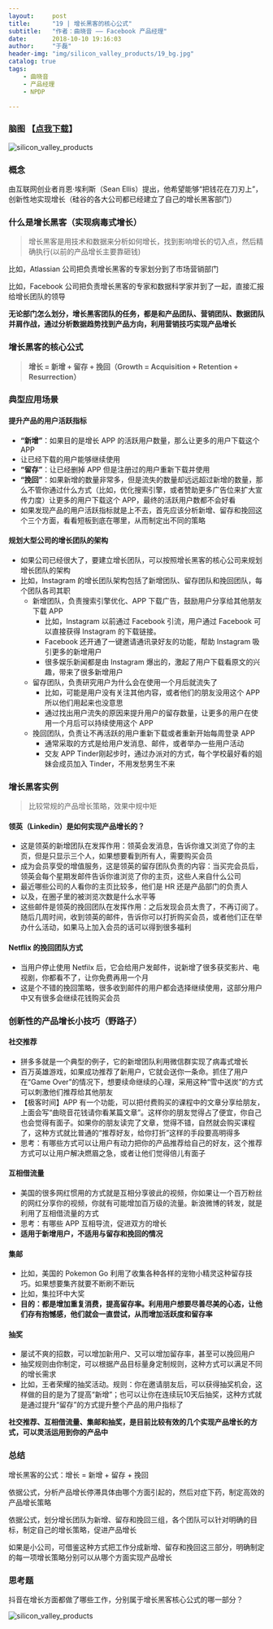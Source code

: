 ```yaml
---
layout:     post
title:      "19 | 增长黑客的核心公式"
subtitle:   "作者：曲晓音 —— Facebook 产品经理"
date:       2018-10-10 19:16:03
author:     "于磊"
header-img: "img/silicon_valley_products/19_bg.jpg"
catalog: true
tags:
    - 曲晓音
    - 产品经理
    - NPDP

---
```




### 脑图 【[点我下载](https://github.com/yuleizhuai/resources/raw/master/management/NPDP/Silicon_valley_products/19Growth_hacker.pdf)】

![silicon_valley_products](/img/silicon_valley_products/19Growth_hacker.png)



### 概念

由互联网创业者肖恩·埃利斯（Sean Ellis）提出，他希望能够“把钱花在刀刃上”，创新性地实现增长（硅谷的各大公司都已经建立了自己的增长黑客部门）



### 什么是增长黑客（实现病毒式增长）

> 增长黑客是用技术和数据来分析如何增长，找到影响增长的切入点，然后精确执行(以前的产品增长主要靠砸钱) 

比如，Atlassian 公司把负责增长黑客的专家划分到了市场营销部门

比如，Facebook 公司把负责增长黑客的专家和数据科学家并到了一起，直接汇报给增长团队的领导

**无论部门怎么划分，增长黑客团队的任务，都是和产品团队、营销团队、数据团队并肩作战，通过分析数据趋势找到产品方向，利用营销技巧实现产品增长**



### 增长黑客的核心公式

>  **增长 = 新增 + 留存 + 挽回（Growth = Acquisition + Retention + Resurrection）**



### 典型应用场景

#### 提升产品的用户活跃指标

- **“新增”**：如果目的是增长 APP 的活跃用户数量，那么让更多的用户下载这个 APP 
- 让已经下载的用户能够继续使用
- **“留存”**：让已经删掉 APP 但是注册过的用户重新下载并使用
- **“挽回”**：如果新增的数量非常多，但是流失的数量却远远超过新增的数量，那么不管你通过什么方式（比如，优化搜索引擎，或者赞助更多广告位来扩大宣传力度）让更多的用户下载这个 APP，最终的活跃用户数都不会好看
- 如果发现产品的用户活跃指标就是上不去，首先应该分析新增、留存和挽回这个三个方面，看看短板到底在哪里，从而制定出不同的策略

#### 规划大型公司的增长团队的架构

- 如果公司已经很大了，要建立增长团队，可以按照增长黑客的核心公司来规划增长团队的架构
- 比如，Instagram 的增长团队架构包括了新增团队、留存团队和挽回团队，每个团队各司其职
  - 新增团队，负责搜索引擎优化、APP 下载广告，鼓励用户分享给其他朋友下载 APP
    - 比如，Instagram 以前通过 Facebook 引流，用户通过 Facebook 可以直接获得 Instagram 的下载链接。
    - Facebook 还开通了一键邀请通讯录好友的功能，帮助 Instagram 吸引更多的新增用户
    - 很多娱乐新闻都是由 Instagram 爆出的，激起了用户下载看原文的兴趣，带来了很多新增用户
  - 留存团队，负责研究用户为什么会在使用一个月后就流失了
    - 比如，可能是用户没有关注其他内容，或者他们的朋友没用这个 APP 所以他们用起来也没意思
    - 通过找出用户流失的原因来提升用户的留存数量，让更多的用户在使用一个月后可以持续使用这个 APP
  - 挽回团队，负责让不再活跃的用户重新下载或者重新开始每周登录 APP
    - 通常采取的方式是给用户发消息、邮件，或者举办一些用户活动
    - 交友 APP Tinder刚起步时，通过办派对的方式，每个学校最好看的姐妹会成员加入 Tinder，不用发愁男生不来



### 增长黑客实例

> 比较常规的产品增长策略，效果中规中矩

#### 领英（Linkedin）是如何实现产品增长的？

- 这是领英的新增团队在发挥作用：领英会发消息，告诉你谁又浏览了你的主页，但是只显示三个人，如果想要看到所有人，需要购买会员
- 成为会员享受的增值服务，这是领英的留存团队负责的内容：当买完会员后，领英会每个星期发邮件告诉你谁浏览了你的主页，这些人来自什么公司
- 最近哪些公司的人看你的主页比较多，他们是 HR 还是产品部门的负责人
- 以及，在圈子里的被浏览次数是什么水平等
- 这些邮件是领英的挽回团队在发挥作用：之后发现会员太贵了，不再订阅了。随后几周时间，收到领英的邮件，告诉你可以打折购买会员，或者他们正在举办什么活动，如果马上加入会员的话可以得到很多福利

#### Netflix 的挽回团队方式

- 当用户停止使用 Netfilx 后，它会给用户发邮件，说新增了很多获奖影片、电视剧，你都看不了，让你免费再用一个月
- 这是个不错的挽回策略，很多收到邮件的用户都会选择继续使用，这部分用户中又有很多会继续花钱购买会员



### 创新性的产品增长小技巧（野路子）

#### 社交推荐

- 拼多多就是一个典型的例子，它的新增团队利用微信群实现了病毒式增长
- 百万英雄游戏，如果成功推荐了新用户，它就会送你一条命。抓住了用户在“Game Over”的情况下，想要续命继续的心理，采用这种“雪中送炭”的方式可以刺激他们推荐给其他朋友
- 【极客时间】APP 有一个功能，可以把付费购买的课程中的文章分享给朋友，上面会写“曲晓音花钱请你看某篇文章”。这样你的朋友觉得占了便宜，你自己也会觉得有面子。如果你的朋友读完了文章，觉得不错，自然就会购买课程了，这种方式就比普通的“推荐好友，给你打折”这样的手段要高明得多
- 思考：有哪些方式可以让用户有动力把你的产品推荐给自己的好友，这个推荐方式可以让用户解决燃眉之急，或者让他们觉得倍儿有面子

#### 互相借流量

- 美国的很多网红惯用的方式就是互相分享彼此的视频，你如果让一个百万粉丝的网红分享你的视频，你就有可能增加百万级的流量。新浪微博的转发，就是利用了互相借流量的方式
- 思考：有哪些 APP 互相导流，促进双方的增长
- **适用于新增用户，不适用与留存和挽回的情况**

#### 集邮

- 比如，美国的 Pokemon Go 利用了收集各种各样的宠物小精灵这种留存技巧。如果想要集齐就要不断刷不断玩
- 比如，集拉环中大奖
- **目的：都是增加重复消费，提高留存率。利用用户想要尽善尽美的心态，让他们存有抱憾感，他们就会一直尝试，从而增加活跃度和留存率**

#### 抽奖

- 屡试不爽的招数，可以增加新用户、又可以增加留存率，甚至可以挽回用户
- 抽奖规则由你制定，可以根据产品目标量身定制规则，这种方式可以满足不同的增长需求
- 比如，王者荣耀的抽奖活动。规则：你在邀请朋友后，可以获得抽奖机会，这样做的目的是为了提高“新增”；也可以让你在连续玩10天后抽奖，这种方式就是通过提升“留存”的方式提升整个产品的用户指标了

**社交推荐、互相借流量、集邮和抽奖，是目前比较有效的几个实现产品增长的方式，可以灵活运用到你的产品中**



### 总结

增长黑客的公式：增长 = 新增 + 留存 + 挽回

依据公式，分析产品增长停滞具体由哪个方面引起的，然后对症下药，制定高效的产品增长策略

依据公式，划分增长团队为新增、留存和挽回三组，各个团队可以针对明确的目标，制定自己的增长策略，促进产品增长

如果是小公司，可借鉴这种方式把工作分成新增、留存和挽回这三部分，明确制定的每一项增长策略分别可以从哪个方面实现产品增长



### 思考题

抖音在增长方面都做了哪些工作，分别属于增长黑客核心公式的哪一部分？







![silicon_valley_products](/img/silicon_valley_products/share.jpeg)









































